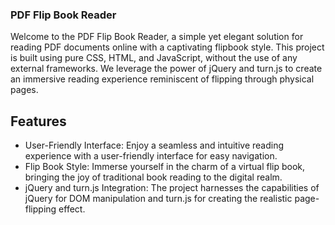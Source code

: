 ### PDF Flip Book Reader

Welcome to the PDF Flip Book Reader, a simple yet elegant solution for reading PDF documents online with a captivating flipbook style. This project is built using pure CSS, HTML, and JavaScript, without the use of any external frameworks. We leverage the power of jQuery and turn.js to create an immersive reading experience reminiscent of flipping through physical pages.

## Features

* User-Friendly Interface: Enjoy a seamless and intuitive reading experience with a user-friendly interface for easy navigation.
* Flip Book Style: Immerse yourself in the charm of a virtual flip book, bringing the joy of traditional book reading to the digital realm.
* jQuery and turn.js Integration: The project harnesses the capabilities of jQuery for DOM manipulation and turn.js for creating the realistic page-flipping effect.
